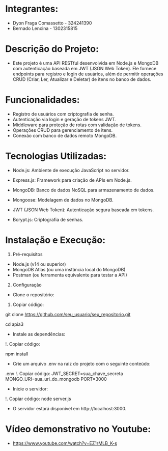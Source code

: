 # Integrantes:

* Dyon Fraga Comassetto - 324241390
* Bernado Lencina - 1302315815
  


# Descrição do Projeto:

* Este projeto é uma API RESTful desenvolvida em Node.js e MongoDB com autenticação baseada em JWT (JSON Web Token). Ele fornece endpoints para registro e login de usuários, além de permitir operações CRUD (Criar, Ler, Atualizar e Deletar) de itens no banco de dados.




# Funcionalidades:

* Registro de usuários com criptografia de senha.
* Autenticação via login e geração de tokens JWT.
* Middleware para proteção de rotas com validação de tokens.
* Operações CRUD para gerenciamento de itens.
* Conexão com banco de dados remoto MongoDB.


# Tecnologias Utilizadas:

* Node.js: Ambiente de execução JavaScript no servidor.

* Express.js: Framework para criação de APIs em Node.js.

* MongoDB: Banco de dados NoSQL para armazenamento de dados.

* Mongoose: Modelagem de dados no MongoDB.

* JWT (JSON Web Token): Autenticação segura baseada em tokens.

* Bcrypt.js: Criptografia de senhas.


# Instalação e Execução:

1. Pré-requisitos
* Node.js (v14 ou superior)
* MongoDB Atlas (ou uma instância local do MongoDB)
* Postman (ou ferramenta equivalente para testar a API)
2. Configuração
   
* Clone o repositório:

1. Copiar código:

git clone https://github.com/seu_usuario/seu_repositorio.git

cd apia3

* Instale as dependências:

!. Copiar código:

npm install

* Crie um arquivo .env na raiz do projeto com o seguinte conteúdo:

.env
!. Copiar código:
JWT_SECRET=sua_chave_secreta
MONGO_URI=sua_uri_do_mongodb
PORT=3000

* Inicie o servidor:


!. Copiar código:
node server.js

* O servidor estará disponível em http://localhost:3000.

# Vídeo demonstrativo no Youtube:

 * https://www.youtube.com/watch?v=EZ1rMLB_K-s
